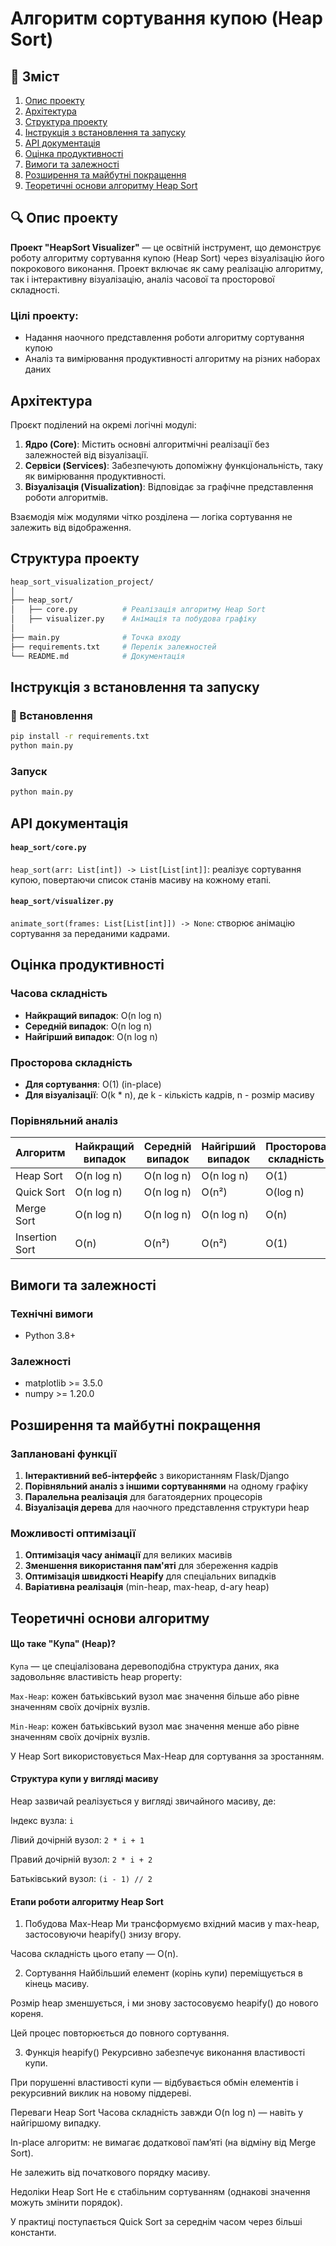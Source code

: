 # Алгоритм сортування купою (Heap Sort)

## 📌 Зміст
1. [Опис проекту](#опис-проекту)
2. [Архітектура](#архітектура)
3. [Структура проекту](#структура-проекту)
4. [Інструкція з встановлення та запуску](#інструкція-з-встановлення-та-запуску)
5. [API документація](#api-документація)
7. [Оцінка продуктивності](#оцінка-продуктивності)
8. [Вимоги та залежності](#вимоги-та-залежності)
9. [Розширення та майбутні покращення](#розширення-та-майбутні-покращення)
10. [Теоретичні основи алгоритму Heap Sort](#теоретичні-основи-алгоритму)

## 🔍 Опис проекту

**Проект "HeapSort Visualizer"** — це освітній інструмент, що демонструє роботу алгоритму сортування купою (Heap Sort) через візуалізацію його покрокового виконання. Проект включає як саму реалізацію алгоритму, так і інтерактивну візуалізацію, аналіз часової та просторової складності.

### Цілі проекту:
- Надання наочного представлення роботи алгоритму сортування купою
- Аналіз та вимірювання продуктивності алгоритму на різних наборах даних

## Архітектура

Проєкт поділений на окремі логічні модулі:

1. **Ядро (Core)**: Містить основні алгоритмічні реалізації без залежностей від візуалізації.
2. **Сервіси (Services)**: Забезпечують допоміжну функціональність, таку як вимірювання продуктивності.
3. **Візуалізація (Visualization)**: Відповідає за графічне представлення роботи алгоритмів.

Взаємодія між модулями чітко розділена — логіка сортування не залежить від відображення.

## Структура проекту

```bash
heap_sort_visualization_project/
│
├── heap_sort/
│   ├── core.py          # Реалізація алгоритму Heap Sort
│   ├── visualizer.py    # Анімація та побудова графіку
│
├── main.py              # Точка входу
├── requirements.txt     # Перелік залежностей
└── README.md            # Документація
```

## Інструкція з встановлення та запуску

### 🔧 Встановлення
```bash
pip install -r requirements.txt
python main.py
```

### Запуск
```bash
python main.py
```
## API документація

#### `heap_sort/core.py`

`heap_sort(arr: List[int]) -> List[List[int]]`: реалізує сортування купою, повертаючи список станів масиву на кожному етапі.

#### `heap_sort/visualizer.py`
`animate_sort(frames: List[List[int]]) -> None`: створює анімацію сортування за переданими кадрами.

## Оцінка продуктивності

### Часова складність
- **Найкращий випадок**: O(n log n)
- **Середній випадок**: O(n log n)
- **Найгірший випадок**: O(n log n)

### Просторова складність
- **Для сортування**: O(1) (in-place)
- **Для візуалізації**: O(k * n), де k - кількість кадрів, n - розмір масиву

### Порівняльний аналіз
| Алгоритм        | Найкращий випадок | Середній випадок | Найгірший випадок | Просторова складність |
|-----------------|-------------------|------------------|-------------------|------------------------|
| Heap Sort       | O(n log n)        | O(n log n)       | O(n log n)        | O(1)                   |
| Quick Sort      | O(n log n)        | O(n log n)       | O(n²)             | O(log n)               |
| Merge Sort      | O(n log n)        | O(n log n)       | O(n log n)        | O(n)                   |
| Insertion Sort  | O(n)              | O(n²)            | O(n²)             | O(1)                   |


## Вимоги та залежності

### Технічні вимоги
- Python 3.8+

### Залежності
- matplotlib >= 3.5.0
- numpy >= 1.20.0

## Розширення та майбутні покращення

### Заплановані функції
1. **Інтерактивний веб-інтерфейс** з використанням Flask/Django
2. **Порівняльний аналіз з іншими сортуваннями** на одному графіку
3. **Паралельна реалізація** для багатоядерних процесорів
4. **Візуалізація дерева** для наочного представлення структури heap

### Можливості оптимізації
1. **Оптимізація часу анімації** для великих масивів
2. **Зменшення використання пам'яті** для збереження кадрів
3. **Оптимізація швидкості Heapify** для спеціальних випадків
4. **Варіативна реалізація** (min-heap, max-heap, d-ary heap)

## Теоретичні основи алгоритму

#### Що таке "Купа" (Heap)?
`Купа` — це спеціалізована деревоподібна структура даних, яка задовольняє властивість heap property:

`Max-Heap`: кожен батьківський вузол має значення більше або рівне значенням своїх дочірніх вузлів.

`Min-Heap`: кожен батьківський вузол має значення менше або рівне значенням своїх дочірніх вузлів.

У Heap Sort використовується Max-Heap для сортування за зростанням.

#### Структура купи у вигляді масиву
Heap зазвичай реалізується у вигляді звичайного масиву, де:

Індекс вузла: `i`

Лівий дочірній вузол: `2 * i + 1`

Правий дочірній вузол: `2 * i + 2`

Батьківський вузол: `(i - 1) // 2`

#### Етапи роботи алгоритму Heap Sort

1. Побудова Max-Heap
Ми трансформуємо вхідний масив у max-heap, застосовуючи heapify() знизу вгору.

Часова складність цього етапу — O(n).

2. Сортування
Найбільший елемент (корінь купи) переміщується в кінець масиву.

Розмір heap зменшується, і ми знову застосовуємо heapify() до нового кореня.

Цей процес повторюється до повного сортування.

3. Функція heapify()
Рекурсивно забезпечує виконання властивості купи.

При порушенні властивості купи — відбувається обмін елементів і рекурсивний виклик на новому піддереві.

Переваги Heap Sort
Часова складність завжди O(n log n) — навіть у найгіршому випадку.

In-place алгоритм: не вимагає додаткової памʼяті (на відміну від Merge Sort).

Не залежить від початкового порядку масиву.

Недоліки Heap Sort
Не є стабільним сортуванням (однакові значення можуть змінити порядок).

У практиці поступається Quick Sort за середнім часом через більші константи.
